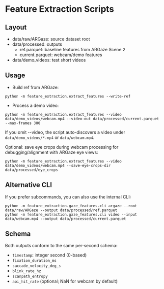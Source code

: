 Feature Extraction Scripts
==========================

Layout
------
- data/raw/ARGaze: source dataset root
- data/processed: outputs
  - ref.parquet: baseline features from ARGaze Scene 2
  - current.parquet: webcam/demo features
- data/demo_videos: test short videos 

Usage
-----
- Build ref from ARGaze:
```
python -m feature_extraction.extract_features --write-ref
```
- Process a demo video:
```
python -m feature_extraction.extract_features --video data/demo_videos/webcam.mp4 --video-out data/processed/current.parquet --max-frames 300
```

If you omit --video, the script auto-discovers a video under `data/demo_videos/*.mp4` or `data/webcam.mp4`.

Optional: save eye crops during webcam processing for debugging/alignment with ARGaze eye views:
```
python -m feature_extraction.extract_features --video data/demo_videos/webcam.mp4 --save-eye-crops-dir data/processed/eye_crops
```

Alternative CLI
---------------
If you prefer subcommands, you can also use the internal CLI:
```
python -m feature_extraction.gaze_features.cli argaze --root data/raw/ARGaze --output data/processed/ref.parquet
python -m feature_extraction.gaze_features.cli video --input data/webcam.mp4 --output data/processed/current.parquet
```

Schema
------
Both outputs conform to the same per-second schema:

- `timestamp`: integer second (0-based)
- `fixation_duration_ms`
- `saccade_velocity_deg_s`
- `blink_rate_hz`
- `scanpath_entropy`
- `aoi_hit_rate` (optional; NaN for webcam by default)